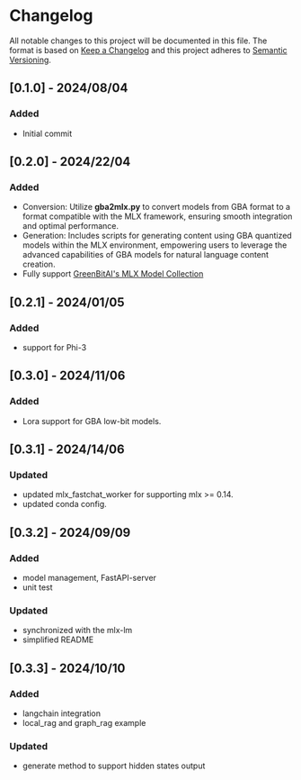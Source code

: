 # Changelog

All notable changes to this project will be documented in this file.
The format is based on [Keep a Changelog](http://keepachangelog.com/)
and this project adheres to [Semantic Versioning](http://semver.org/).

## [0.1.0] - 2024/08/04

### Added

- Initial commit

## [0.2.0] - 2024/22/04

### Added

- Conversion: Utilize **gba2mlx.py** to convert models from GBA format to a format compatible with the MLX framework, ensuring smooth integration and optimal performance.
- Generation: Includes scripts for generating content using GBA quantized models within the MLX environment, empowering users to leverage the advanced capabilities of GBA models for natural language content creation.
- Fully support [GreenBitAI's MLX Model Collection](https://huggingface.co/collections/GreenBitAI/greenbitai-mlx-llm-6614eb6ceb8da657c2b4ed58)

## [0.2.1] - 2024/01/05

### Added

- support for Phi-3

## [0.3.0] - 2024/11/06

### Added

- Lora support for GBA low-bit models.

## [0.3.1] - 2024/14/06

### Updated

- updated mlx_fastchat_worker for supporting mlx >= 0.14.
- updated conda config.

## [0.3.2] - 2024/09/09

### Added

- model management, FastAPI-server
- unit test

### Updated

- synchronized with the mlx-lm
- simplified README

## [0.3.3] - 2024/10/10

### Added

- langchain integration
- local_rag and graph_rag example

### Updated

- generate method to support hidden states output